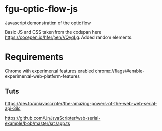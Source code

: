 # fgu-optic-flow-js
Javascript demonstration of the optic flow

Basic JS and CSS taken from the codepan here https://codepen.io/hfer/pen/VQyqLg. Added random elements.


# Requirements
Chrome with experimental features enabled
chrome://flags/#enable-experimental-web-platform-features

## Tuts
https://dev.to/unjavascripter/the-amazing-powers-of-the-web-web-serial-api-3ilc

https://github.com/UnJavaScripter/web-serial-example/blob/master/src/app.ts